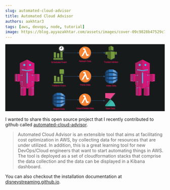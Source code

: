 ```yaml
---
slug: automated-cloud-advisor
title: Automated Cloud Advisor
authors: aakhtar3
tags: [aws, devops, node, tutorial]
image: https://blog.ayyazakhtar.com/assets/images/cover-09c9828b47529c74bd69e4fe2c0cfc59.png
---
```


![cover](./cover.png)

I wanted to share this open source project that I recently contributed to github called [automated-cloud-advisor](https://github.com/disneystreaming/automated-cloud-advisor).

<!-- truncate -->

> Automated Cloud Advisor is an extensible tool that aims at facilitating cost optimization in AWS, by collecting data for resources that are under utilized. In addition, this is a great learning tool for new DevOps/Cloud engineers that want to start automating things in AWS.
The tool is deployed as a set of cloudformation stacks that comprise the data collection and the data can be displayed in a Kibana dashboard.

You can also checkout the installation documentation at [disneystreaming.github.io](https://disneystreaming.github.io/automated-cloud-advisor/).